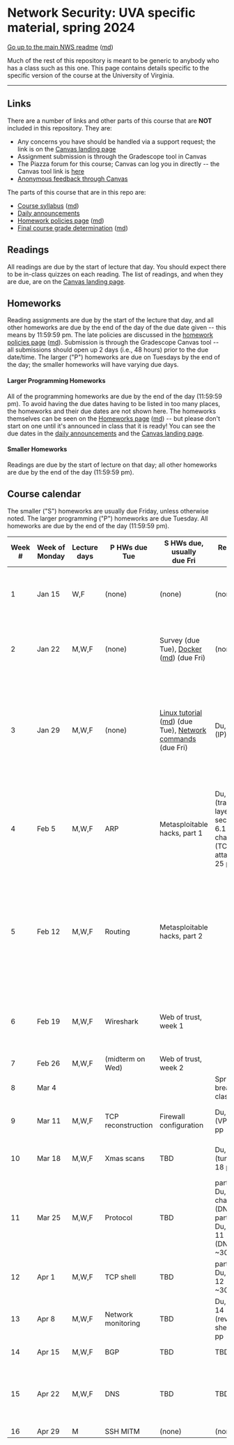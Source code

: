 Network Security: UVA specific material, spring 2024
==================================================

[Go up to the main NWS readme](../readme.html) ([md](../readme.md))

Much of the rest of this repository is meant to be generic to anybody who has a class such as this one. This page contains details specific to the specific version of the course at the University of Virginia.

------------------------------------------------------------

Links
-----

There are a number of links and other parts of this course that are **NOT** included in this repository. They are:

- Any concerns you have should be handled via a support request; the link is on the [Canvas landing page][1]
- Assignment submission is through the Gradescope tool in Canvas
- The Piazza forum for this course; Canvas can log you in directly -- the Canvas tool link is [here](https://canvas.its.virginia.edu/courses/92875/external_tools/21)
- [Anonymous feedback through Canvas](https://canvas.its.virginia.edu/courses/92875/external_tools/5876)

<!-- no longer available in canvas:

- ~~[Email list archive](...): not a canvas tool~~
- ~~[Anonymous feedback](...): not a canvas tool~~

--> 

The parts of this course that are in this repo are:

- [Course syllabus](syllabus.html) ([md](syllabus.md))
- [Daily announcements](daily-announcements.html#/)
- [Homework policies page](hw-policies.html) ([md](hw-policies.md))
- [Final course grade determination](grades.html) ([md](grades.md))


Readings
--------

<!-- All scholarly articles (such as from the ACM digital library) can be obtained from free from any UVA wireless network. Some of them you will *NOT* be able to get it for free from your home Internet provider such as Comcast (unless you live in a UVA dorm, of course) without using a UVA VPN. -->

All readings are due by the start of lecture that day. You should expect there to be in-class quizzes on each reading.  The list of readings, and when they are due, are on the [Canvas landing page][1].


Homeworks
---------

Reading assignments are due by the start of the lecture that day, and all other homeworks are due by the end of the day of the due date given -- this means by 11:59:59 pm. The late policies are discussed in the [homework policies page](hw-policies.html) ([md](hw-policies.md)). Submission is through the Gradescope Canvas tool -- all submissions should open up 2 days (i.e., 48 hours) prior to the due date/time. The larger ("P") homeworks are due on Tuesdays by the end of the day; the smaller homeworks will have varying due days.


#### Larger Programming Homeworks

All of the programming homeworks are due by the end of the day (11:59:59 pm). To avoid having the due dates having to be listed in too many places, the homeworks and their due dates are not shown here. The homeworks themselves can be seen on the [Homeworks page](../hws/index.html) ([md](../hws/index.md)) -- but please don't start on one until it's announced in class that it is ready! You can see the due dates in the [daily announcements](daily-announcements.html#/) and the [Canvas landing page][1].


#### Smaller Homeworks

Readings are due by the start of lecture on that day; all other homeworks are due by the end of the day (11:59:59 pm).



Course calendar
---------------

The smaller ("S") homeworks are usually due Friday, unless otherwise noted.  The larger programming ("P") homeworks are due Tuesday.  All homeworks are due by the end of the day (11:59:59 pm).

| Week<br># | Week&nbsp;of<br>Monday | Lecture<br>days | P HWs due Tue | S HWs due, usually <br> due Fri | Readings due | Expected Topics | Actual Progress |
|---|---|---|---|---|---|---|---|
| 1 | Jan 15 | W,F | (none) | (none) | (none) | [Introduction](../slides/introduction.html#/); [Physical layer](../slides/physical-layer.html#/) | Wed: introduction (finished); Fri: physical layer (finished) |
| 2 | Jan 22 | M,W,F | (none) | Survey (due Tue), [Docker](../hws/docker/index.html) ([md](../hws/docker/index.md)) (due Fri) | (none) | [Data link layer](../slides/link-layer.html#/) | Mon: link layer to 5.5; Wed: link layer to 8.5; Fri: finished link layer |
| 3 | Jan 29 | M,W,F | (none) | [Linux tutorial](../hws/linux/index.html) ([md](../hws/linux/index.md)) (due Tue), [Network commands](../hws/netcmds/) (due Fri) | Du, chap 3 (IP); 22 pp | [Network layer](../slides/network-layer.html#/) | Mon: network layer to 5.3; Wed: network layer to 6.3; Fri: transport layer to 5.15, packets to 5.4 |
| 4 | Feb 5 | M,W,F | ARP | Metasploitable hacks, part 1 | Du, chap 5 (transport layer), sections 6.1-6.3 of chapter 6 (TCP attacks); 25 pp | [Packet capture & analysis](../slides/packets.html#/); [Transport layer](../slides/transport-layer.html#/) | Mon: finished network layer, packets to 4.4; Wed: packets to 5.2, transport-layer to 5.3 |
| 5 | Feb 12 | M,W,F | Routing | Metasploitable hacks, part 2 | | [Transport layer](../slides/transport-layer.html#/); [Firewalls & evasion](../slides/firewalls.html#/) | Mon: finished packets; transport-layer to 7.11; Wed: transport layer to 9.4; Fri: finished transport layer, firewalls to 3.3 |
| 6 | Feb 19 | M,W,F | Wireshark | Web of trust, week 1 | | [Encryption](../slides/encryption.html#/) | Mon: firewalls to 7.6; Wed: finished firewalls, encryption to 3.8? |
| 7 | Feb 26 | M,W,F | (midterm on Wed) | Web of trust, week 2 | | [Encryption](../slides/encryption.html#/) |  |
| 8 | Mar 4 |  |  |  | Spring break (no classes) |  |  |
| 9 | Mar 11 | M,W,F | TCP reconstruction | Firewall configuration | Du, chap 8 (VPN); 32 pp | Presentation layer; Application layer |  |
| 10 | Mar 18 | M,W,F | Xmas scans | TBD | Du, chap 9 (tunneling); 18 pp | TCP shells & botnets; WWW exploits |  |
| 11 | Mar 25 | M,W,F | Protocol | TBD | parts of Du, chapter 10 (DNS), parts of Du, chap 11 (DNSSEC); ~30 pp | WWW exploits; Network monitoring |  |
| 12 | Apr 1 | M,W,F | TCP shell | TBD | parts of Du, chap 12 (BGP); ~30 pp | Obtaining and using access; BGP |  |
| 13 | Apr 8 | M,W,F | Network monitoring | TBD | Du, chap 14 (reverse shell); 14 pp | Network attacks |  |
| 14 | Apr 15 | M,W,F | BGP | TBD | TBD | DNS; Heartbleed |  |
| 15 | Apr 22 | M,W,F | DNS | TBD | TBD | Trojans, rootkits, ransomware; Scanning & fuzzing; Social Engineering |  |
| 16 | Apr 29 | M | SSH MITM | (none) | (none) | Conclusion |  |

[1]: https://canvas.its.virginia.edu/courses/92875
